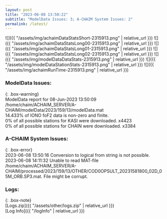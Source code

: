 ```yaml
---
layout: post
title: "2023-06-08 13:50:22"
subtitle: "ModelData Issues: 3; A-CHAIM System Issues: 2"
permalink: /latest/
---
```


![]({{ "/assets/img/achaimDataStatsShort-2315913.png" | relative_url }})
![]({{ "/assets/img/achaimDataStatsLong00-2315913.png" | relative_url }})
![]({{ "/assets/img/achaimDataStatsLong01-2315913.png" | relative_url }})
![]({{ "/assets/img/achaimDataStatsLong02-2315913.png" | relative_url }})
![]({{ "/assets/img/modelDataDataStats-2315913.png" | relative_url }})
![]({{ "/assets/img/modelDataStationStats-2315913.png" | relative_url }})
![]({{ "/assets/img/achaimRunTime-2315913.png" | relative_url }})


### ModelData Issues:  
  
{: .box-warning}  
 ModelData report for 08-Jun-2023 13:50:09   
 /home/chaim/ACHAIM_SERVER/A-CHAIM/modelData/2023/159/13/modelData.mat   
 14.433% of IONO foF2 data is non-zero and finite.   
 0% of all possible stations for KASI were downloaded. x4423   
 0% of all possible stations for CHAIN were downloaded. x3384   
  
### A-CHAIM System Issues:  
  
{: .box-error}  
2023-06-08 13:50:16 Conversion to logical from string is not possible.  
2023-06-08 14:11:32 Unable to read MAT-file /home/chaim/ACHAIM_SERVER/A-CHAIM/processed/2023/159/13/OTHER/COD0OPSULT_20231581800_02D_05M_ORB.SP3.mat. File might be corrupt.  

### Logs:  
  
{: .box-note}  
[Logs.zip]({{ "/assets/other/logs.zip" | relative_url }})  
[Log Info]({{ "/logInfo" | relative_url }})  
